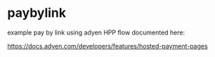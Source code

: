 # paybylink

example pay by link using adyen HPP flow documented here:

https://docs.adyen.com/developers/features/hosted-payment-pages

